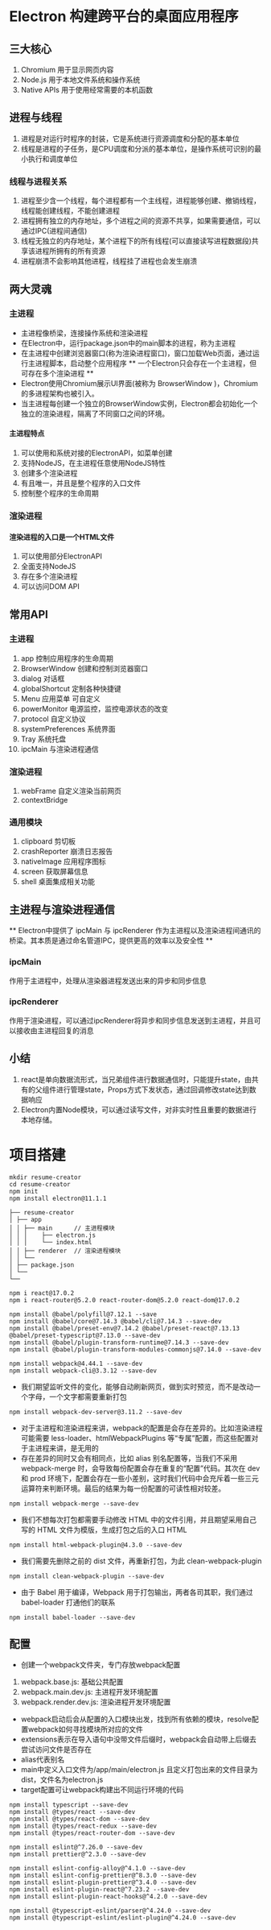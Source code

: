 # Electron 构建跨平台的桌面应用程序
## 三大核心
1. Chromium 用于显示网页内容
2. Node.js 用于本地文件系统和操作系统
3. Native APIs 用于使用经常需要的本机函数
## 进程与线程
1. 进程是对运行时程序的封装，它是系统进行资源调度和分配的基本单位
2. 线程是进程的子任务，是CPU调度和分派的基本单位，是操作系统可识别的最小执行和调度单位
### 线程与进程关系
1. 进程至少含一个线程，每个进程都有一个主线程，进程能够创建、撤销线程，线程能创建线程，不能创建进程
2. 进程拥有独立的内存地址，多个进程之间的资源不共享，如果需要通信，可以通过IPC(进程间通信)
3. 线程无独立的内存地址，某个进程下的所有线程(可以直接读写进程数据段)共享该进程所拥有的所有资源
4. 进程崩溃不会影响其他进程，线程挂了进程也会发生崩溃
## 两大灵魂
### 主进程
* 主进程像桥梁，连接操作系统和渲染进程
* 在Electron中，运行package.json中的main脚本的进程，称为主进程
* 在主进程中创建浏览器窗口(称为渲染进程窗口)，窗口加载Web页面，通过运行主进程脚本，启动整个应用程序
** 一个Electron只会存在一个主进程，但可存在多个渲染进程 **
* Electron使用Chromium展示UI界面(被称为 BrowserWindow )，Chromium的多进程架构也被引入。
* 当主进程每创建一个独立的BrowserWindow实例，Electron都会初始化一个独立的渲染进程，隔离了不同窗口之间的环境。
#### 主进程特点
1. 可以使用和系统对接的ElectronAPI，如菜单创建
2. 支持NodeJS，在主进程任意使用NodeJS特性
3. 创建多个渲染进程
4. 有且唯一，并且是整个程序的入口文件
5. 控制整个程序的生命周期
### 渲染进程
#### 渲染进程的入口是一个HTML文件
1. 可以使用部分ElectronAPI
2. 全面支持NodeJS
3. 存在多个渲染进程
4. 可以访问DOM API
## 常用API
### 主进程
1. app 控制应用程序的生命周期
2. BrowserWindow 创建和控制浏览器窗口
3. dialog 对话框
4. globalShortcut 定制各种快捷键
5. Menu 应用菜单 可自定义
6. powerMonitor 电源监控，监控电源状态的改变
7. protocol 自定义协议
8. systemPreferences 系统界面
9. Tray 系统托盘
10. ipcMain 与渲染进程通信
### 渲染进程
1. webFrame 自定义渲染当前网页
2. contextBridge
### 通用模块
1. clipboard 剪切板
2. crashReporter 崩溃日志报告
3. nativeImage 应用程序图标
4. screen 获取屏幕信息
5. shell 桌面集成相关功能
## 主进程与渲染进程通信
** Electron中提供了 ipcMain 与 ipcRenderer 作为主进程以及渲染进程间通讯的桥梁。其本质是通过命名管道IPC，提供更高的效率以及安全性 **
### ipcMain
作用于主进程中，处理从渲染器进程发送出来的异步和同步信息
### ipcRenderer
作用于渲染进程，可以通过ipcRenderer将异步和同步信息发送到主进程，并且可以接收由主进程回复的消息
## 小结
1. react是单向数据流形式，当兄弟组件进行数据通信时，只能提升state，由共有的父组件进行管理state，Props方式下发状态，通过回调修改state达到数据响应
2. Electron内置Node模块，可以通过读写文件，对非实时性且重要的数据进行本地存储。

# 项目搭建
```shell
mkdir resume-creator
cd resume-creator
npm init
npm install electron@11.1.1
```

```
├── resume-creator
│ ├── app
│ │ ├── main      // 主进程模块
│ │ │    ├── electron.js
│ │ │    └── index.html
│ │ ├── renderer  // 渲染进程模块
│ │ └──
│ ├── package.json
│ └──
└──
```

```shell
npm i react@17.0.2
npm i react-router@5.2.0 react-router-dom@5.2.0 react-dom@17.0.2
```

```shell
npm install @babel/polyfill@7.12.1 --save
npm install @babel/core@7.14.3 @babel/cli@7.14.3 --save-dev
npm install @babel/preset-env@7.14.2 @babel/preset-react@7.13.13 @babel/preset-typescript@7.13.0 --save-dev
npm install @babel/plugin-transform-runtime@7.14.3 --save-dev
npm install @babel/plugin-transform-modules-commonjs@7.14.0 --save-dev
```

```shell
npm install webpack@4.44.1 --save-dev
npm install webpack-cli@3.3.12 --save-dev
```

* 我们期望监听文件的变化，能够自动刷新网页，做到实时预览，而不是改动一个字母，一个文字都需要重新打包
```shell
npm install webpack-dev-server@3.11.2 --save-dev
```

* 对于主进程和渲染进程来讲，webpack的配置是会存在差异的。比如渲染进程可能需要 less-loader、htmlWebpackPlugins 等“专属”配置，而这些配置对于主进程来讲，是无用的
* 存在差异的同时又会有相同点，比如 alias 别名配置等，当我们不采用 webpack-merge 时，会导致每份配置会存在重复的“配置”代码。其次在 dev 和 prod 环境下，配置会存在一些小差别，这时我们代码中会充斥着一些三元运算符来判断环境。最后的结果为每一份配置的可读性相对较差。
```shell
npm install webpack-merge --save-dev
```

* 我们不想每次打包都需要手动修改 HTML 中的文件引用，并且期望采用自己写的 HTML 文件为模版，生成打包之后的入口 HTML
```shell
npm install html-webpack-plugin@4.3.0 --save-dev
```

* 我们需要先删除之前的 dist 文件，再重新打包，为此 clean-webpack-plugin
```shell
npm install clean-webpack-plugin --save-dev
```

* 由于 Babel 用于编译，Webpack 用于打包输出，两者各司其职，我们通过 babel-loader 打通他们的联系
```shell
npm install babel-loader --save-dev
```

## 配置
* 创建一个webpack文件夹，专门存放webpack配置
1. webpack.base.js: 基础公共配置
2. webpack.main.dev.js: 主进程开发环境配置
3. webpack.render.dev.js: 渲染进程开发环境配置
* webpack启动后会从配置的入口模块出发，找到所有依赖的模块，resolve配置webpack如何寻找模块所对应的文件
* extensions表示在导入语句中没带文件后缀时，webpack会自动带上后缀去尝试访问文件是否存在
* alias代表别名
* main中定义入口文件为/app/main/electron.js 且定义打包出来的文件目录为dist，文件名为electron.js
* target配置可让webpack构建出不同运行环境的代码

```shell
npm install typescript --save-dev
npm install @types/react --save-dev
npm install @types/react-dom --save-dev
npm install @types/react-redux --save-dev
npm install @types/react-router-dom --save-dev
```

```shell
npm install eslint@^7.26.0 --save-dev
npm install prettier@^2.3.0 --save-dev
```

```shell
npm install eslint-config-alloy@^4.1.0 --save-dev
npm install eslint-config-prettier@^8.3.0 --save-dev
npm install eslint-plugin-prettier@^3.4.0 --save-dev
npm install eslint-plugin-react@^7.23.2 --save-dev
npm install eslint-plugin-react-hooks@^4.2.0 --save-dev
```

```shell
npm install @typescript-eslint/parser@^4.24.0 --save-dev
npm install @typescript-eslint/eslint-plugin@^4.24.0 --save-dev
```
